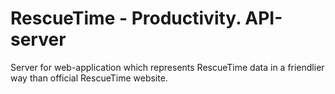 # RescueTime - Productivity. API-server

Server for web-application which represents RescueTime data in a friendlier way
than official RescueTime website.
